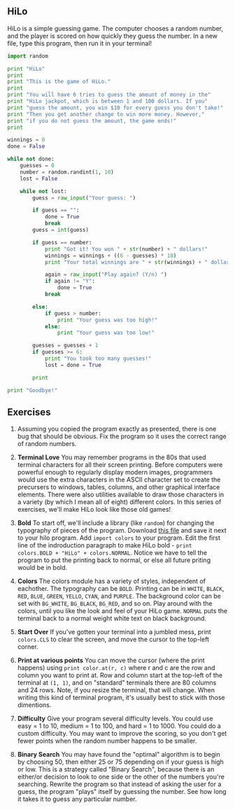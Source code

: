 ## HiLo

HiLo is a simple guessing game. The computer chooses a random number, and the
player is scored on how quickly they guess the number. In a new file, type this
program, then run it in your terminal!


```python
import random

print "HiLo"
print
print "This is the game of HiLo."
print
print "You will have 6 tries to guess the amount of money in the"
print "HiLo jackpot, which is between 1 and 100 dollars. If you"
print "guess the amount, you win $10 for every guess you don't take!"
print "Then you get another change to win more money. However,"
print "if you do not guess the amount, the game ends!"
print

winnings = 0
done = False

while not done:
    guesses = 0
    number = random.randint(1, 10)
    lost = False

    while not lost:
        guess = raw_input("Your guess: ")

        if guess == "":
            done = True
            break
        guess = int(guess)

        if guess == number:
            print "Got it! You won " + str(number) + " dollars!"
            winnings = winnings + ((6 - guesses) * 10)
            print "Your total winnings are " + str(winnings) + " dollars!"

            again = raw_input("Play again? (Y/n) ")
            if again != "Y":
                done = True
            break

        else:
            if guess > number:
                print "Your guess was too high!"
            else:
                print "Your guess was too low!"

        guesses = guesses + 1
        if guesses >= 6:
            print "You took too many guesses!"
            lost = done = True

        print

print "Goodbye!"
```

## Exercises

1. Assuming you copied the program exactly as presented, there is one bug that
should be obvious. Fix the program so it uses the correct range of random
numbers.

1. **Terminal Love** You may remember programs in the 80s that used terminal
characters for all their screen printing. Before computers were powerful enough
to regularly display modern images, programmers would use the extra characters
in the ASCII character set to create the precursers to windows, tables, columns,
and other graphical interface elements. There were also utilities available to
draw those characters in a variety (by which I mean all of eight) different
colors. In this series of exercises, we'll make HiLo look like those old games!

  1. **Bold** To start off, we'll include a library (like `random`) for changing
  the typography of pieces of the program. Download [this file](./colors.py)
  and save it next to your hilo program. Add `import colors` to your program.
  Edit the first line of the indroduction paragraph to make HiLo bold -
  `print colors.BOLD + "HiLo" + colors.NORMAL`. Notice we have to tell the
  program to put the printing back to normal, or else all future priting would
  be in bold.

  1. **Colors** The colors module has a variety of styles, independent of
  eachother. The typography can be `BOLD`. Printing can be in `WHITE`, `BLACK`,
  `RED`, `BLUE`, `GREEN`, `YELLO`, `CYAN`, and `PURPLE`. The
  background color can be set with `BG_WHITE`, `BG_BLACK`, `BG_RED`, and so on.
  Play around with the colors, until you like the look and feel of your HiLo
  game. `NORMAL` puts the terminal back to a normal weight white text on black
  background.

  1. **Start Over** If you've gotten your terminal into a jumbled mess, print
  `colors.CLS` to clear the screen, and move the cursor to the top-left corner.

  1. **Print at various points** You can move the cursor (where the print
  happens) using `print color.at(r, c)` where r and c are the row and column you
  want to print at. Row and column start at the top-left of the terminal at `(1,
  1)`, and on "standard" terminals there are 80 columns and 24 rows. Note, if
  you resize the terminal, that will change. When writing this kind of terminal
  program, it's usually best to stick with those dimentions.

1. **Difficulty** Give your program several difficulty levels. You could use
easy = 1 to 10, medium = 1 to 100, and hard = 1 to 1000. You could do a custom
difficulty. You may want to improve the scoring, so you don't get fewer points
when the random number happens to be smaller.

1. **Binary Search** You may have found the "optimal" algorithm is to begin by
choosing 50, then either 25 or 75 depending on if your guess is high or low.
This is a strategy called "Binary Search", because there is an either/or
decision to look to one side or the other of the numbers you're searching.
Rewrite the program so that instead of asking the user for a guess, the program
"plays" itself by guessing the number. See how long it takes it to guess any
particular number.
